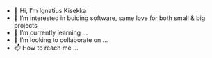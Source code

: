 - 👋 Hi, I’m Ignatius Kisekka
- 👀 I’m interested in buiding software, same love for both small & big projects
- 🌱 I’m currently learning ...
- 💞️ I’m looking to collaborate on ...
- 📫 How to reach me ...

<!---
Ignatius-K/Ignatius-K is a ✨ special ✨ repository because its `README.md` (this file) appears on your GitHub profile.
You can click the Preview link to take a look at your changes.
--->
